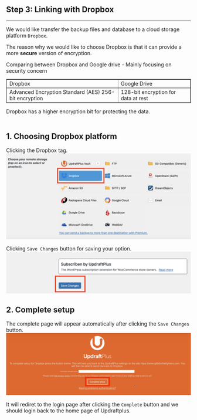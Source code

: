 ## **Step 3: Linking with Dropbox**
---
We would like transfer the backup files and database to a cloud storage platform `Dropbox`.

The reason why we would like to choose Dropbox is that it can provide a more **secure** version of encryption.

Comparing between Dropbox and Google drive - Mainly focusing on security concern
<table border="1">
    <tr>
        <td>Dropbox</td>
        <td>Google Drive</td>
    </tr>
        <tr>
        <td>Advanced Encryption Standard (AES) 256-bit encryption</td>
        <td>128-bit encryption for data at rest</td>
    </tr>
</table>
Dropbox has a higher encryption bit for protecting the data.
<br></br>

## 1. Choosing Dropbox platform
Clicking the Dropbox tag.
![Image](./assets/upDrop.png)

Clicking `Save Changes` button for saving your option.
![Image](./assets/upSave.png)

## 2. Complete setup
The complete page will appear automatically after clicking the `Save Changes` button.
![Image](./assets/upComplete.png)

It will rediret to the login page after clicking the `Complete` button and we should login back to the home page of Updraftplus.